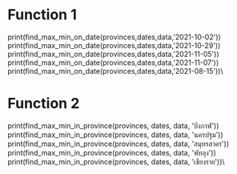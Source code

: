 # Function 1
print(find_max_min_on_date(provinces,dates,data,'2021-10-02'))\
print(find_max_min_on_date(provinces,dates,data,'2021-10-29'))\
print(find_max_min_on_date(provinces,dates,data,'2021-11-05'))\
print(find_max_min_on_date(provinces,dates,data,'2021-11-07'))\
print(find_max_min_on_date(provinces,dates,data,'2021-08-15'))\

# Function 2
print(find_max_min_in_province(provinces, dates, data, 'บึงกาฬ'))\
print(find_max_min_in_province(provinces, dates, data, 'นครปฐม'))\
print(find_max_min_in_province(provinces, dates, data, 'สมุทรสาคร'))\
print(find_max_min_in_province(provinces, dates, data, 'พัทลุง'))\
print(find_max_min_in_province(provinces, dates, data, 'เชียงราย'))\
